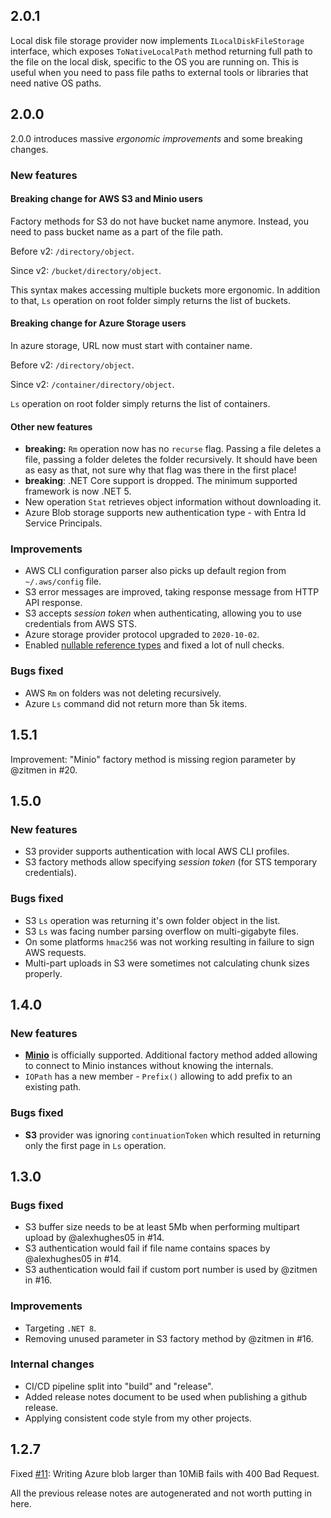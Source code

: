 ﻿## 2.0.1

Local disk file storage provider now implements `ILocalDiskFileStorage` interface, which exposes `ToNativeLocalPath` method returning full path to the file on the local disk, specific to the OS you are running on. This is useful when you need to pass file paths to external tools or libraries that need native OS paths.

## 2.0.0

2.0.0 introduces massive *ergonomic improvements* and some breaking changes.

### New features

#### Breaking change for AWS S3 and Minio users

Factory methods for S3 do not have bucket name anymore. Instead, you need to pass bucket name as a part of the file path.

Before v2: `/directory/object`.

Since v2: `/bucket/directory/object`.

This syntax makes accessing multiple buckets more ergonomic. In addition to that, `Ls` operation on root folder simply returns the list of buckets.

#### Breaking change for Azure Storage users

In azure storage, URL now must start with container name. 

Before v2: `/directory/object`.

Since v2: `/container/directory/object`.

`Ls` operation on root folder simply returns the list of containers.

#### Other new features

- **breaking:** `Rm` operation now has no `recurse` flag. Passing a file deletes a file, passing a folder deletes the folder recursively. It should have been as easy as that, not sure why that flag was there in the first place!
- **breaking**: .NET Core support is dropped. The minimum supported framework is now .NET 5.
- New operation `Stat` retrieves object information without downloading it.
- Azure Blob storage supports new authentication type - with Entra Id Service Principals.

### Improvements

- AWS CLI configuration parser also picks up default region from `~/.aws/config` file.
- S3 error messages are improved, taking response message from HTTP API response.
- S3 accepts *session token* when authenticating, allowing you to use credentials from AWS STS.
- Azure storage provider protocol upgraded to `2020-10-02`.
- Enabled [nullable reference types](https://learn.microsoft.com/en-us/dotnet/csharp/nullable-references) and fixed a lot of null checks.

### Bugs fixed

- AWS `Rm` on folders was not deleting recursively.
- Azure `Ls` command did not return more than 5k items.

## 1.5.1

Improvement: "Minio" factory method is missing region parameter by @zitmen in #20.

## 1.5.0

### New features

- S3 provider supports authentication with local AWS CLI profiles.
- S3 factory methods allow specifying *session token* (for STS temporary credentials).

### Bugs fixed

- S3 `Ls` operation was returning it's own folder object in the list.
- S3 `Ls` was facing number parsing overflow on multi-gigabyte files.
- On some platforms `hmac256` was not working resulting in failure to sign AWS requests.
- Multi-part uploads in S3 were sometimes not calculating chunk sizes properly.

## 1.4.0

### New features

- [**Minio**](https://min.io/) is officially supported. Additional factory method added allowing to connect to Minio instances without knowing the internals.
- `IOPath` has a new member - `Prefix()` allowing to add prefix to an existing path.

### Bugs fixed

- **S3** provider was ignoring `continuationToken` which resulted in returning only the first page in `Ls` operation.

## 1.3.0

### Bugs fixed

- S3 buffer size needs to be at least 5Mb when performing multipart upload by @alexhughes05 in #14.
- S3 authentication would fail if file name contains spaces by @alexhughes05 in #14.
- S3 authentication would fail if custom port number is used by @zitmen in #16.

### Improvements

- Targeting `.NET 8`.
- Removing unused parameter in S3 factory method by @zitmen in #16.

### Internal changes

- CI/CD pipeline split into "build" and "release".
- Added release notes document to be used when publishing a github release.
- Applying consistent code style from my other projects.

## 1.2.7

Fixed [#11](https://github.com/aloneguid/stowage/issues/11): Writing Azure blob larger than 10MiB fails with 400 Bad Request.

All the previous release notes are autogenerated and not worth putting in here.
